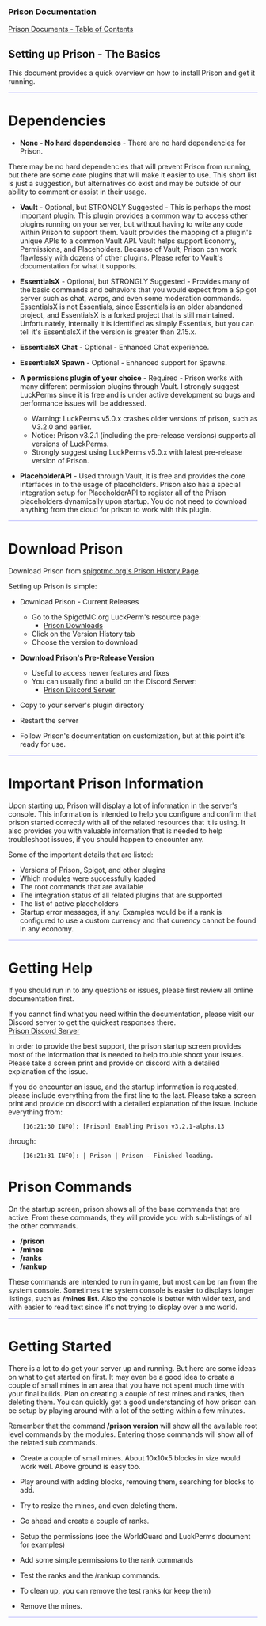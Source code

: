 
### Prison Documentation 
[Prison Documents - Table of Contents](prison_docs_000_toc.md)

## Setting up Prison - The Basics

This document provides a quick overview on how to install Prison and get it running.

<hr style="height:1px; border:none; color:#aaf; background-color:#aaf;">



# Dependencies 

* **None - No hard dependencies** - There are no hard dependencies for Prison.

There may be no hard dependencies that will prevent Prison from running, but there are some core plugins that will make it easier to use.  This short list is just a suggestion, but alternatives do exist and may be outside of our ability to comment or assist in their usage.


* **Vault** - Optional, but STRONGLY Suggested - This is perhaps the most important plugin.  This plugin provides a common way to access other plugins running on your server, but without having to write any code within Prison to support them.  Vault provides the mapping of a plugin's unique APIs to a common Vault API.  Vault helps support Economy, Permissions, and Placeholders.  Because of Vault, Prison can work flawlessly with dozens of other plugins.  Please refer to Vault's documentation for what it supports.


* **EssentialsX** - Optional, but STRONGLY Suggested - Provides many of the basic commands and behaviors that you would expect from a Spigot server such as chat, warps, and even some moderation commands.  EssentialsX is not Essentials, since Essentials is an older abandoned project, and EssentialsX is a forked project that is still maintained.  Unfortunately, internally it is identified as simply Essentials, but you can tell it's EssentialsX if the version is greater than 2.15.x.


* **EssentialsX Chat** - Optional - Enhanced Chat experience.


* **EssentialsX Spawn** - Optional - Enhanced support for Spawns.


* **A permissions plugin of your choice** - Required - Prison works with many different permission plugins through Vault.  I strongly suggest LuckPerms since it is free and is under active development so bugs and performance issues will be addressed.
    * Warning: LuckPerms v5.0.x crashes older versions of prison, such as V3.2.0 and earlier.
    * Notice: Prison v3.2.1 (including the pre-release versions) supports all versions of LuckPerms.
    * Strongly suggest using LuckPerms v5.0.x with latest pre-release version of Prison.


* **PlaceholderAPI** - Used through Vault, it is free and provides the core interfaces in to the usage of placeholders.  Prison also has a special integration setup for PlaceholderAPI to register all of the Prison placeholders dynamically upon startup.  You do not need to download anything from the cloud for prison to work with this plugin.
 

<hr style="height:1px; border:none; color:#aaf; background-color:#aaf;">


# Download Prison

Download Prison from [spigotmc.org's Prison History Page](https://www.spigotmc.org/resources/prison.1223/history).


Setting up Prison is simple:

* Download Prison - Current Releases
    - Go to the SpigotMC.org LuckPerm's resource page:
        - [Prison Downloads](https://www.spigotmc.org/resources/prison.1223/history "Prison download can be found under the Version History tab")
    - Click on the Version History tab
    - Choose the version to download
    
* **Download Prison's Pre-Release Version**
    - Useful to access newer features and fixes
    - You can usually find a build on the Discord Server:
        - [Prison Discord Server](https://discord.gg/396ed5F)

* Copy to your server's plugin directory

* Restart the server

* Follow Prison's documentation on customization, but at this point it's ready for use. 


<hr style="height:1px; border:none; color:#aaf; background-color:#aaf;">



# Important Prison Information

Upon starting up, Prison will display a lot of information in the server's console.
This information is intended to help you configure and confirm that prison started 
correctly with all of the related resources that it is using.  It also provides you 
with valuable information that is needed to help troubleshoot issues, if you should
happen to encounter any.  

Some of the important details that are listed:
* Versions of Prison, Spigot, and other plugins
* Which modules were successfully loaded
* The root commands that are available
* The integration status of all related plugins that are supported
* The list of active placeholders
* Startup error messages, if any.  Examples would be if a rank is configured to use a 
custom currency and that currency cannot be found in any economy.


<hr style="height:1px; border:none; color:#aaf; background-color:#aaf;">



# Getting Help

If you should run in to any questions or issues, please first review all online documentation first.


If you cannot find what you need within the documentation, please visit our Discord server to get the quickest responses there.  
[Prison Discord Server](https://discord.gg/396ed5F)


In order to provide the best support, the prison startup screen provides most of the information that is needed to help trouble shoot your issues.  Please take a screen print and provide on discord with a detailed explanation of the issue.



If you do encounter an issue, and the startup information is requested, please include
everything from the first line to the last. Please take a screen print and provide on 
discord with a detailed explanation of the issue.  Include everything from:

```
	[16:21:30 INFO]: [Prison] Enabling Prison v3.2.1-alpha.13
```

through:

```
	[16:21:31 INFO]: | Prison | Prison - Finished loading.
```



# Prison Commands

On the startup screen, prison shows all of the base commands that are active. From these commands, they will provide you with sub-listings of all the other commands.

* **/prison**
* **/mines**
* **/ranks**
* **/rankup** 


These commands are intended to run in game, but most can be ran from the system console.  Sometimes the system console is easier to displays longer listings, such as **/mines list**.  Also the console is better with wider text, and with easier to read text since it's not trying to display over a mc world.


<hr style="height:1px; border:none; color:#aaf; background-color:#aaf;">


# Getting Started

There is a lot to do get your server up and running.  But here are some ideas on what to get started on first.  It may even be a good idea to create a couple of small mines in an area that you have not spent much time with your final builds.  Plan on creating a couple of test mines and ranks, then deleting them.  You can quickly get a good understanding of how prison can be setup by playing around with a lot of the setting within a few minutes.


Remember that the command **/prison version** will show all the available root level commands by the modules.  Entering those commands will show all of the related sub commands.  


* Create a couple of small mines.  About 10x10x5 blocks in size would work well.  Above ground is easy too.
* Play around with adding blocks, removing them, searching for blocks to add.
* Try to resize the mines, and even deleting them.

* Go ahead and create a couple of ranks.
* Setup the permissions (see the WorldGuard and LuckPerms document for examples)
* Add some simple permissions to the rank commands
* Test the ranks and the /rankup commands.

* To clean up, you can remove the test ranks (or keep them) 
* Remove the mines.


<hr style="height:1px; border:none; color:#aaf; background-color:#aaf;">


